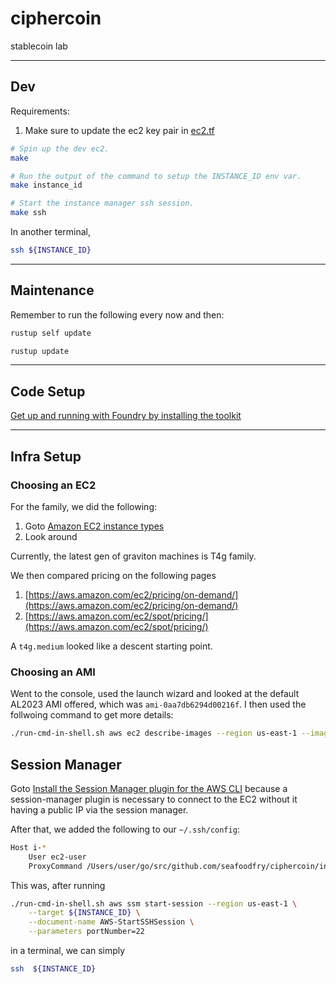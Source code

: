# ciphercoin
stablecoin lab

---
## Dev


Requirements:
1. Make sure to update the ec2 key pair in [ec2.tf](./ec2.tf)

```bash
# Spin up the dev ec2.
make

# Run the output of the command to setup the INSTANCE_ID env var.
make instance_id

# Start the instance manager ssh session.
make ssh
```

In another terminal,
```bash
ssh ${INSTANCE_ID}
```

---
## Maintenance

Remember to run the following every now and then:

```bash
rustup self update

rustup update
```

---
## Code Setup

[Get up and running with Foundry by installing the toolkit](https://getfoundry.sh/introduction/installation/)



---
## Infra Setup

### Choosing an EC2

For the family, we did the following:
1. Goto [Amazon EC2 instance types](https://aws.amazon.com/ec2/instance-types/)
1. Look around

Currently, the latest gen of graviton machines is T4g family.

We then compared pricing on the following pages
1. [https://aws.amazon.com/ec2/pricing/on-demand/](https://aws.amazon.com/ec2/pricing/on-demand/)
1. [https://aws.amazon.com/ec2/spot/pricing/](https://aws.amazon.com/ec2/spot/pricing/)

A `t4g.medium` looked like a descent starting point.

### Choosing an AMI

Went to the console, used the launch wizard and looked at the default AL2023 AMI offered, which was `ami-0aa7db6294d00216f`.
I then used the follwoing command to get more details:

```bash
./run-cmd-in-shell.sh aws ec2 describe-images --region us-east-1 --image-ids ami-0aa7db6294d00216f
```

## Session Manager

Goto
[Install the Session Manager plugin for the AWS CLI](https://docs.aws.amazon.com/systems-manager/latest/userguide/session-manager-working-with-install-plugin.html)
because a session-manager plugin is necessary to connect to the EC2 without it having a public IP
via the session manager.

After that, we added the following to our `~/.ssh/config`:

```bash
Host i-*
    User ec2-user
    ProxyCommand /Users/user/go/src/github.com/seafoodfry/ciphercoin/infra/run-cmd-in-shell.sh aws ssm start-session --region us-east-1 --target %h --document-name AWS-StartSSHSession --parameters 'portNumber=%p'
```

This was, after running

```bash
./run-cmd-in-shell.sh aws ssm start-session --region us-east-1 \
    --target ${INSTANCE_ID} \
    --document-name AWS-StartSSHSession \
    --parameters portNumber=22
```

in a terminal, we can simply

```bash
ssh  ${INSTANCE_ID}
```